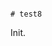                                                                                                                                                                                                                                                                                                                                                                                                                                                                # test8

Init.
